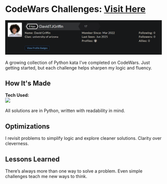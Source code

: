 # CodeWars Challenges: <a target="_blank" href="https://www.codewars.com/users/DavidTJGriffin/stats">Visit Here</a>

![CodeWars Banner](images/codewarsBanner.png)

A growing collection of Python kata I've completed on CodeWars. Just getting started, but each challenge helps sharpen my logic and fluency.

## How It's Made

**Tech Used:**  
<img src="https://img.shields.io/static/v1?label=|&message=PYTHON&color=306998&style=plastic&logo=python"/>

All solutions are in Python, written with readability in mind.

## Optimizations

I revisit problems to simplify logic and explore cleaner solutions. Clarity over cleverness.

## Lessons Learned

There’s always more than one way to solve a problem. Even simple challenges teach me new ways to think.
